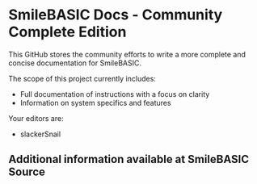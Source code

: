 # SmileBASIC Docs - Community Complete Edition #
This GitHub stores the community efforts to write a more complete and concise documentation for SmileBASIC.

The scope of this project currently includes:
- Full documentation of instructions with a focus on clarity
- Information on system specifics and features

Your editors are:
- slackerSnail

## Additional information available at SmileBASIC Source ##
